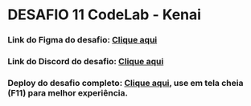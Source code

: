# DESAFIO 11 CodeLab - Kenai

### Link do Figma do desafio: <a href="https://www.figma.com/design/Yb9IBH56g7T1hdIyZ3BMNO/Desafios---CodeLab?node-id=268485-3321&t=gUvaQXEiHzReijBR-0">Clique aqui</a>

### Link do Discord do desafio: <a href="https://discord.gg/UuRXP4zTJ5">Clique aqui</a>

### Deploy do desafio completo: <a href="https://mats057.github.io/Kenai/">Clique aqui</a>, use em tela cheia (F11) para melhor experiência.
